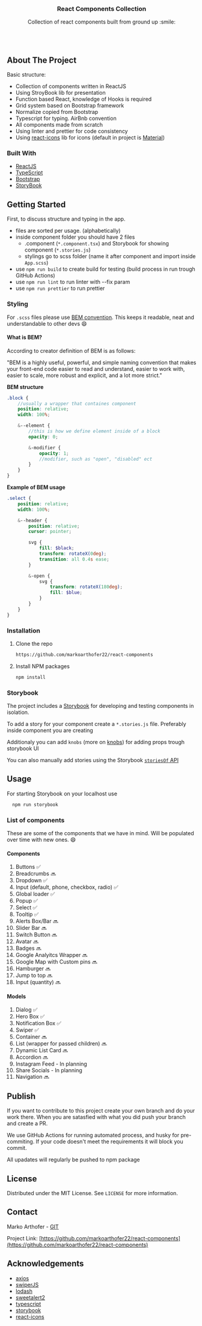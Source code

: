 <br />
<p align="center">
  <h3 align="center">React Components Collection</h3>

  <p align="center">
    Collection of react components built from ground up :smile:
    <br />
    <br />
    <br />
    <br />
  </p>
</p>

<!-- ABOUT THE PROJECT -->

## About The Project

Basic structure:

-   Collection of components written in ReactJS
-   Using StroyBook lib for presentation
-   Function based React, knowledge of Hooks is required
-   Grid system based on Bootstrap framework
-   Normalize copied from Bootstrap
-   Typescript for typing. AirBnb convention
-   All components made from scratch
-   Using linter and prettier for code consistency
-   Using [react-icons](https://react-icons.github.io/react-icons/) lib for icons (default in project is [Material](https://react-icons.github.io/react-icons/icons?name=md))

### Built With

-   [ReactJS](https://reactjs.org/)
-   [TypeScript](https://www.typescriptlang.org/)
-   [Bootstrap](https://getbootstrap.com)
-   [StoryBook](https://storybook.js.org/)

<!-- GETTING STARTED -->

## Getting Started

First, to discuss structure and typing in the app.

-   files are sorted per usage. (alphabetically)
-   inside component folder you should have 2 files
    -   .component (`*.component.tsx`) and Storybook for showing component (`*.stories.js`)
    -   stylings go to scss folder (name it after component and import inside `App.scss`)
-   use `npm run build` to create build for testing (build process in run trough GitHub Actions)
-   use `npm run lint` to run linter with --fix param
-   use `npm run prettier` to run prettier

### Styling

For `.scss` files please use [BEM convention](http://getbem.com/). This keeps it readable, neat and understandable to other devs :smile:

#### What is BEM?

According to creator definition of BEM is as follows:

"BEM is a highly useful, powerful, and simple naming convention that makes your front-end code easier to read and understand, easier to work with, easier to scale, more robust and explicit, and a lot more strict."

<b>BEM structure</b>

```scss
.block {
    //usually a wrapper that containes component
    position: relative;
    width: 100%;

    &--element {
        //this is how we define element inside of a block
        opacity: 0;

        &-modifier {
            opacity: 1;
            //modifier, such as "open", "disabled" ect
        }
    }
}
```

<b>Example of BEM usage</b>

```scss
.select {
    position: relative;
    width: 100%;

    &--header {
        position: relative;
        cursor: pointer;

        svg {
            fill: $black;
            transform: rotateX(0deg);
            transition: all 0.4s ease;
        }

        &-open {
            svg {
                transform: rotateX(180deg);
                fill: $blue;
            }
        }
    }
}
```

### Installation

1. Clone the repo
    ```sh
    https://github.com/markoarthofer22/react-components
    ```
2. Install NPM packages
    ```sh
    npm install
    ```

<!-- USAGE EXAMPLES -->

### Storybook

The project includes a [Storybook](https://storybook.js.org/) for developing and testing components in isolation.

To add a story for your component create a `*.stories.js` file. Preferably inside component you are creating

Additionaly you can add `knobs` (more on [knobs](https://storybook.js.org/addons/storybook-addon-knobs-color-options)) for adding props trough storybook UI

You can also manually add stories using the Storybook [`storiesOf` API](https://storybook.js.org/docs/formats/storiesof-api/)

## Usage

For starting Storybook on your localhost use

```sh
  npm run storybook
```

### List of components

These are some of the components that we have in mind. Will be populated over time with new ones. :smile:

#### Components

1.  Buttons :white_check_mark:
2.  Breadcrumbs :soon:
3.  Dropdown :white_check_mark:
4.  Input (default, phone, checkbox, radio) :white_check_mark:
5.  Global loader :white_check_mark:
6.  Popup :white_check_mark:
7.  Select :white_check_mark:
8.  Tooltip :white_check_mark:
9.  Alerts Box/Bar :soon:
10. Slider Bar :soon:
11. Switch Button :soon:
12. Avatar :soon:
13. Badges :soon:
14. Google Analyitcs Wrapper :soon:
15. Google Map with Custom pins :soon:
16. Hamburger :soon:
17. Jump to top :soon:
18. Input (quantity) :soon:

#### Models

1.  Dialog :white_check_mark:
2.  Hero Box :white_check_mark:
3.  Notification Box :white_check_mark:
4.  Swiper :white_check_mark:
5.  Container :soon:
6.  List (wrapper for passed children) :soon:
7.  Dynamic List Card :soon:
8.  Accordion :soon:
9.  Instagram Feed - In planning
10. Share Socials - In planning
11. Navigation :soon:

<!-- PUBLISH -->

## Publish

If you want to contribute to this project create your own branch and do your work there. When you are satasfied with what you did push your branch and create a PR.

We use GitHub Actions for running automated process, and husky for pre-commiting. If your code doesn't meet the requirements it will block you commit.

All upadates will regularly be pushed to npm package

<!-- LICENSE -->

## License

Distributed under the MIT License. See `LICENSE` for more information.

<!-- CONTACT -->

## Contact

Marko Arthofer - [GIT](https://github.com/markoarthofer22)

Project Link: [https://github.com/markoarthofer22/react-components](https://github.com/markoarthofer22/react-components)

<!-- ACKNOWLEDGEMENTS -->

## Acknowledgements

-   [axios](https://www.webpagefx.com/tools/emoji-cheat-sheet)
-   [swiperJS](https://swiperjs.com/)
-   [lodash](https://lodash.com/)
-   [sweetalert2](https://sweetalert2.github.io/)
-   [typescript](https://www.typescriptlang.org/)
-   [storybook](https://storybook.js.org/)
-   [react-icons](https://react-icons.github.io/react-icons/)
